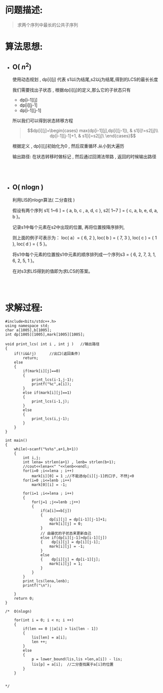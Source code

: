 # 问题描述: 
>求两个序列中最长的公共子序列

# 算法思想: 

* ## O( $n^2$)
    
    使用动态规划 , dp[i][j] 代表 s1以i为结尾,s2以j为结尾,得到的LCS的最长长度
    
    我们需要找出子状态 , 根据dp[i][j]的定义,那么它的子状态只有
    * dp[i-1][j]  
    * dp[i][j-1]
    * dp[i-1][j-1]  

    所以我们可以得到状态转移方程
    >$$dp[i][j]=\begin{cases} 
	max(dp[i-1][j],dp[i][j-1]), & s1[i]!=s2[j]\\ 
	dp[i-1][j-1]+1, & s1[i]=s2[j]\ 
	\end{cases}$$
    
    根据定义 , dp[i][j]初始化为0 , 然后双重循环.从小到大遍历


    输出路径:
        在状态转移时做标记 , 然后通过回溯法带路 , 返回的时候输出路径
    
    <br><br>
* ## O( nlogn )
    
    利用LIS的nlogn算法( 二分查找 )

    假设有两个序列 s1[ 1~6 ] = { a, b, c , a, d, c }, s2[ 1~7 ] = { c, a, b, e, d, a, b }。 
    
    记录s1中每个元素在s2中出现的位置, 再将位置按降序排列, 
    
    则上面的例子可表示为： loc( a）= { 6, 2 }, loc( b ) = { 7, 3 }, loc( c ) = { 1 }, loc( d ) = { 5 }。 
    
    将s1中每个元素的位置按s1中元素的顺序排列成一个序列s3 = { 6, 2, 7, 3, 1, 6, 2, 5, 1 }。 
    
    在对s3求LIS得到的值即为求LCS的答案。

    <br><br>
 <div STYLE="page-break-after: always;"></div>





# 求解过程:
```
#include<bits/stdc++.h>
using namespace std;
char a[1005],b[1005];
int dp[1005][1005],mark[1005][1005];

void print_lcs( int i , int j )   //输出路径
{
    if(!i&&!j)      //出口(返回条件)
        return; 
    else
    {
        if(mark[i][j]==0)
        {
            print_lcs(i-1,j-1);
            printf("%c",a[i]);
        }
        else if(mark[i][j]==1)
        {
            print_lcs(i-1,j);
        }
        else
        {
            print_lcs(i,j-1);
        }  
    }
}

int main()
{
    while(~scanf("%s%s",a+1,b+1))
    {
        int i,j;
        int lena= strlen(a+1) , lenb= strlen(b+1);
        //cout<<lena<<" "<<lenb<<endl;
        for(i=0 ;i<=lena ; i++)
            mark[i][0] = 1 ;//不能进dp[i][j-1]的口子, 不然j<0
        for(i=0 ;i<=lenb ;i++)
            mark[0][i] = -1;
        
        for(i=1 ;i<=lena ; i++)
        {
            for(j=1 ;j<=lenb ;j++)
            {
                if(a[i]==b[j])
                {
                    dp[i][j] = dp[i-1][j-1]+1;
                    mark[i][j] = 0;
                }
                // 由最优的子状态来更新自己
                else if(dp[i][j-1]>dp[i-1][j])
                {    dp[i][j] = dp[i][j-1];
                    mark[i][j] = -1;
                }
                else 
                {    dp[i][j] = dp[i-1][j];
                    mark[i][j] = 1;
                }
            }
        }
        print_lcs(lena,lenb);
        printf("\n");

    }
    return 0;
}

/*  O(nlogn)

    for(int i = 0; i < n; i ++)
    {
        if(len == 0 ||a[i] > lis[len - 1])
        {
            lis[len] = a[i];
            len ++;
        }
        else
        {
            p = lower_bound(lis,lis +len,a[i]) - lis;      
            lis[p] = a[i];  //二分查找属于a[i]的位置
        }
    }


*/
```